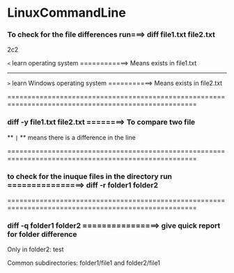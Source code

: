 # LinuxCommandLine

### To check for the file differences run===> diff file1.txt file2.txt

2c2

`<` learn operating system   ============> Means exists in file1.txt

---

`>` learn Windows operating system     ===========> Means exists in file2.txt

=====================================================================================================

### diff -y file1.txt file2.txt   ========> To compare two file
** `|` ** means there is a difference in the line

=====================================================================================================

### to check for the inuque files in the directory run ================> diff -r folder1 folder2

=====================================================================================================

### diff -q folder1 folder2 ================> give quick report for folder difference

Only in folder2: test

Common subdirectories: folder1/file1 and folder2/file1